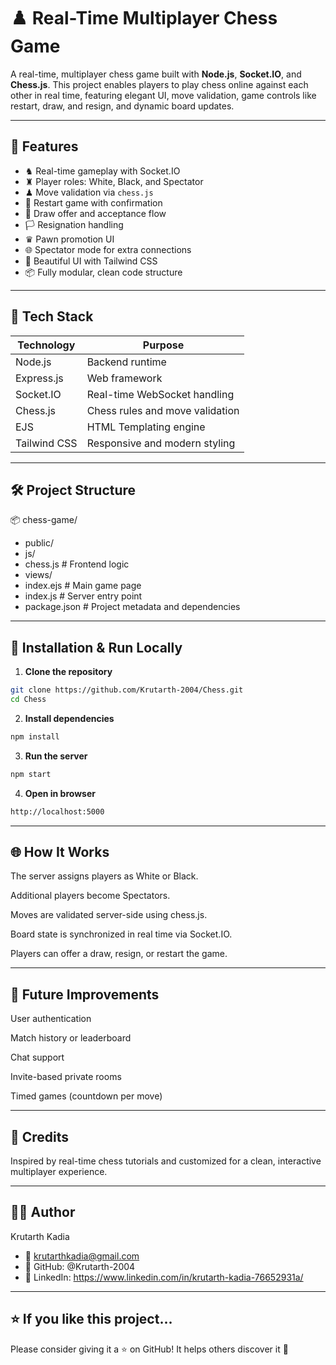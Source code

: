 # ♟️ Real-Time Multiplayer Chess Game

A real-time, multiplayer chess game built with **Node.js**, **Socket.IO**, and **Chess.js**. This project enables players to play chess online against each other in real time, featuring elegant UI, move validation, game controls like restart, draw, and resign, and dynamic board updates.

---

## 🚀 Features

- ♞ Real-time gameplay with Socket.IO
- ♜ Player roles: White, Black, and Spectator
- ♟ Move validation via `chess.js`
- 🔁 Restart game with confirmation
- 🤝 Draw offer and acceptance flow
- 🏳️ Resignation handling
- ♛ Pawn promotion UI
- 🌐 Spectator mode for extra connections
- 🎨 Beautiful UI with Tailwind CSS
- 📦 Fully modular, clean code structure

---

## 🧩 Tech Stack

| Technology   | Purpose                        |
|--------------|--------------------------------|
| Node.js      | Backend runtime                |
| Express.js   | Web framework                  |
| Socket.IO    | Real-time WebSocket handling   |
| Chess.js     | Chess rules and move validation |
| EJS          | HTML Templating engine         |
| Tailwind CSS | Responsive and modern styling  |

---

## 🛠️ Project Structure

📦 chess-game/
- public/
- js/
- chess.js # Frontend logic
- views/
- index.ejs # Main game page
- index.js # Server entry point
- package.json # Project metadata and dependencies

---

## 🔧 Installation & Run Locally

1. **Clone the repository**
```bash
git clone https://github.com/Krutarth-2004/Chess.git
cd Chess
```
2. **Install dependencies**
  ```bash
  npm install
  ```
3. **Run the server**
  ```bash
  npm start
  ```
4. **Open in browser**
  ```bash
  http://localhost:5000
  ```
---

## 🌐 How It Works
The server assigns players as White or Black.

Additional players become Spectators.

Moves are validated server-side using chess.js.

Board state is synchronized in real time via Socket.IO.

Players can offer a draw, resign, or restart the game.

---

## 🧠 Future Improvements
User authentication

Match history or leaderboard

Chat support

Invite-based private rooms

Timed games (countdown per move)

---

## 🙌 Credits
Inspired by real-time chess tutorials and customized for a clean, interactive multiplayer experience.

---

## 🙋‍♂️ Author
Krutarth Kadia
- 📧 krutarthkadia@gmail.com
- 🐙 GitHub: @Krutarth-2004
- 🔗 LinkedIn: https://www.linkedin.com/in/krutarth-kadia-76652931a/

---

## ⭐️ If you like this project...
Please consider giving it a ⭐ on GitHub! It helps others discover it 🙌
